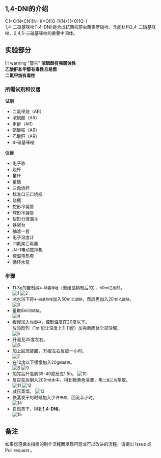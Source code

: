 ## 1,4-DNI的介绍

<div class="smiles">C1=C(N=CN1[N+](=O)[O-])[N+](=O)[O-]</div>
1,4-二硝基咪唑(1,4-DNI)是合成抗菌抗原虫菌素罗硝唑、含能材料2,4-二硝基咪唑、2,4,5-三硝基咪唑的重要中间体。  

## 实验部分

!!! warning "警告"
    **浓硫酸有强腐蚀性**  
    **乙酸酐和甲醇有毒性且易燃**  
    **二氯甲烷有毒性**

### 所需试剂和仪器

**试剂** 

* 二氯甲烷（AR）
* 浓硫酸（AR）
* 甲醇（AR）
* 硝酸铵（AR）
* 乙酸酐（AR）
* 4-硝基咪唑

**仪器**

* 电子称
* 烧杯
* 量杯
* 量筒
* 三角烧杯
* 标准口三口烧瓶
* 烧瓶
* 蛇形冷凝管
* 球形冷凝管
* 梨形分液漏斗
* 铁架台
* 抽滤一套
* 电子温度计
* 四氟聚乙烯塞
* JJ-1电动搅拌机
* 控温电热套
* 循环水泵

### 步骤

* 11.3g的自制纯`4-硝基咪唑`（重结晶精制后的），50ml`乙酸酐`。  
![1](1.png)
![2](2.png)  
* 冰水浴下将`4-硝基咪唑`加入50ml`乙酸酐`，然后再加入20ml`乙酸酐`。  
![3](3.png)  
* 量取8ml`浓硫酸`。  
![4](4.png)  
* 缓慢加入`烧瓶`中，控制温度在20度以下。  
放热剧烈（1ml能让温度上升11度）加完后固体全部溶解。  
![5](5.png)  
* 升温至35度左右。  
![6](6.png)  
* 加上回流装置，35度左右反应一小时。  
![7](7.png)  
* 在10度以下缓慢加入20g`硝酸铵`。  
![8](8.png)
![9](9.png)  
* 加完后升温到35-40度反应1.5h。
![10](10.png)  
* 反应完后倒入200ml水中，得到微黄色溶液，用`二氯乙烷`萃取。  
![11](11.png)
![12](12.png)  
* 减压蒸馏。
![13](13.png)
* 快蒸发干的时候加入少许`甲醇`，回流半小时。  
![14](14.png)   
* 自然蒸干，得到**1,4-DNI**。  
![15](15.png)  

## 备注

如果您遵循本指南的制作流程而发现问题或可以改进的流程，请提出 Issue 或 Pull request 。
